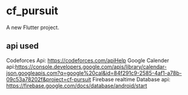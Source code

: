 # cf_pursuit

A new Flutter project.

## api used

Codeforces Api: https://codeforces.com/apiHelp
Google Calender api:https://console.developers.google.com/apis/library/calendar-json.googleapis.com?q=google%20cal&id=84f291c9-2585-4af1-a78b-09c53a78202f&project=cf-pursuit
Firebase realtime Database api: https://firebase.google.com/docs/database/android/start
